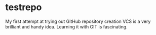 # testrepo
My first attempt at trying out GitHub repository creation
VCS is a very brilliant and handy idea. Learning it with GIT is fascinating.

